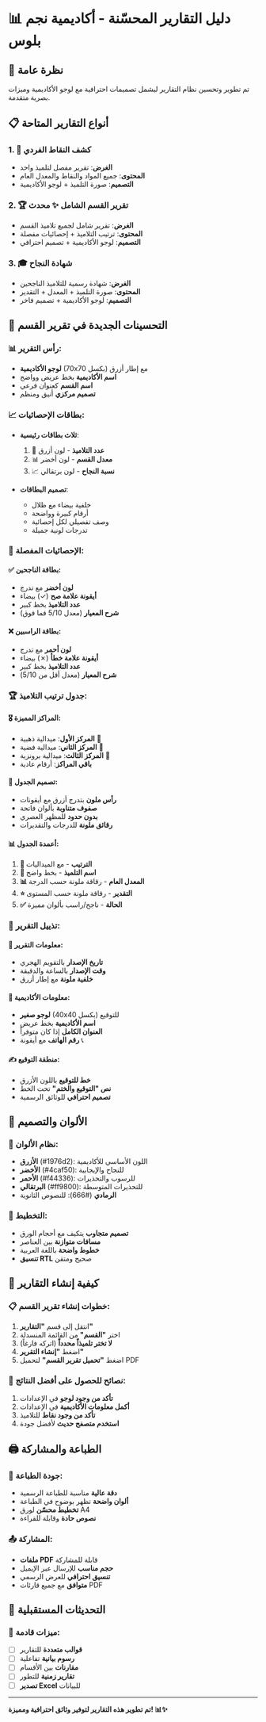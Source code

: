 # 📊 دليل التقارير المحسّنة - أكاديمية نجم بلوس

## 🎯 نظرة عامة

تم تطوير وتحسين نظام التقارير ليشمل تصميمات احترافية مع لوجو الأكاديمية وميزات بصرية متقدمة.

## 📋 أنواع التقارير المتاحة

### 1. 📄 **كشف النقاط الفردي**
- **الغرض**: تقرير مفصل لتلميذ واحد
- **المحتوى**: جميع المواد والنقاط والمعدل العام
- **التصميم**: صورة التلميذ + لوجو الأكاديمية

### 2. 🏆 **تقرير القسم الشامل** ✨ **محدث**
- **الغرض**: تقرير شامل لجميع تلاميذ القسم
- **المحتوى**: ترتيب التلاميذ + إحصائيات مفصلة
- **التصميم**: لوجو الأكاديمية + تصميم احترافي

### 3. 🎓 **شهادة النجاح**
- **الغرض**: شهادة رسمية للتلاميذ الناجحين
- **المحتوى**: صورة التلميذ + المعدل + التقدير
- **التصميم**: لوجو الأكاديمية + تصميم فاخر

## 🎨 التحسينات الجديدة في تقرير القسم

### 📊 **رأس التقرير:**
- **لوجو الأكاديمية** (70x70 بكسل) مع إطار أزرق
- **اسم الأكاديمية** بخط عريض وواضح
- **اسم القسم** كعنوان فرعي
- **تصميم مركزي** أنيق ومنظم

### 📈 **بطاقات الإحصائيات:**
- **ثلاث بطاقات رئيسية**:
  1. 👥 **عدد التلاميذ** - لون أزرق
  2. 📊 **معدل القسم** - لون أخضر  
  3. 📈 **نسبة النجاح** - لون برتقالي

- **تصميم البطاقات**:
  - خلفية بيضاء مع ظلال
  - أرقام كبيرة وواضحة
  - وصف تفصيلي لكل إحصائية
  - تدرجات لونية جميلة

### 🏅 **الإحصائيات المفصلة:**

#### ✅ **بطاقة الناجحين:**
- **لون أخضر** مع تدرج
- **أيقونة علامة صح** (✓) بيضاء
- **عدد التلاميذ** بخط كبير
- **شرح المعيار** (معدل 5/10 فما فوق)

#### ❌ **بطاقة الراسبين:**
- **لون أحمر** مع تدرج
- **أيقونة علامة خطأ** (✗) بيضاء
- **عدد التلاميذ** بخط كبير
- **شرح المعيار** (معدل أقل من 5/10)

### 🏆 **جدول ترتيب التلاميذ:**

#### 🎖️ **المراكز المميزة:**
- **المركز الأول**: ميدالية ذهبية 🥇
- **المركز الثاني**: ميدالية فضية 🥈
- **المركز الثالث**: ميدالية برونزية 🥉
- **باقي المراكز**: أرقام عادية

#### 🎨 **تصميم الجدول:**
- **رأس ملون** بتدرج أزرق مع أيقونات
- **صفوف متناوبة** بألوان فاتحة
- **بدون حدود** للمظهر العصري
- **رقائق ملونة** للدرجات والتقديرات

#### 📊 **أعمدة الجدول:**
1. **🏅 الترتيب** - مع الميداليات
2. **👤 اسم التلميذ** - بخط واضح
3. **📊 المعدل العام** - رقاقة ملونة حسب الدرجة
4. **⭐ التقدير** - رقاقة ملونة حسب المستوى
5. **✅ الحالة** - ناجح/راسب بألوان مميزة

### 📄 **تذييل التقرير:**

#### 📅 **معلومات التقرير:**
- **تاريخ الإصدار** بالتقويم الهجري
- **وقت الإصدار** بالساعة والدقيقة
- **خلفية ملونة** مع إطار أزرق

#### 🏢 **معلومات الأكاديمية:**
- **لوجو صغير** (40x40 بكسل) للتوقيع
- **اسم الأكاديمية** بخط عريض
- **العنوان الكامل** إذا كان متوفراً
- **رقم الهاتف** مع أيقونة 📞

#### ✍️ **منطقة التوقيع:**
- **خط للتوقيع** باللون الأزرق
- **نص "التوقيع والختم"** تحت الخط
- **تصميم احترافي** للوثائق الرسمية

## 🎨 الألوان والتصميم

### 🌈 **نظام الألوان:**
- **الأزرق** (#1976d2): اللون الأساسي للأكاديمية
- **الأخضر** (#4caf50): للنجاح والإيجابية
- **الأحمر** (#f44336): للرسوب والتحذيرات
- **البرتقالي** (#ff9800): للتحذيرات المتوسطة
- **الرمادي** (#666): للنصوص الثانوية

### 📐 **التخطيط:**
- **تصميم متجاوب** يتكيف مع أحجام الورق
- **مسافات متوازنة** بين العناصر
- **خطوط واضحة** باللغة العربية
- **تنسيق RTL** صحيح ومتقن

## 📱 كيفية إنشاء التقارير

### 📋 **خطوات إنشاء تقرير القسم:**
1. انتقل إلى قسم **"التقارير"**
2. اختر **"القسم"** من القائمة المنسدلة
3. **لا تختر تلميذاً محدداً** (اتركه فارغاً)
4. اضغط **"إنشاء التقرير"**
5. اضغط **"تحميل تقرير القسم"** لتحميل PDF

### 🎯 **نصائح للحصول على أفضل النتائج:**
1. **تأكد من وجود لوجو** في الإعدادات
2. **أكمل معلومات الأكاديمية** في الإعدادات
3. **تأكد من وجود نقاط** للتلاميذ
4. **استخدم متصفح حديث** لأفضل جودة

## 🖨️ الطباعة والمشاركة

### 📄 **جودة الطباعة:**
- **دقة عالية** مناسبة للطباعة الرسمية
- **ألوان واضحة** تظهر بوضوح في الطباعة
- **تخطيط محسّن** لورق A4
- **نصوص حادة** وقابلة للقراءة

### 📤 **المشاركة:**
- **ملفات PDF** قابلة للمشاركة
- **حجم مناسب** للإرسال عبر الإيميل
- **تنسيق احترافي** للعرض الرسمي
- **متوافق** مع جميع قارئات PDF

## 🔄 التحديثات المستقبلية

### 🚀 **ميزات قادمة:**
- [ ] **قوالب متعددة** للتقارير
- [ ] **رسوم بيانية** تفاعلية
- [ ] **مقارنات** بين الأقسام
- [ ] **تقارير زمنية** للتطور
- [ ] **تصدير Excel** للبيانات

---

**تم تطوير هذه التقارير لتوفير وثائق احترافية ومميزة! 📊✨**
